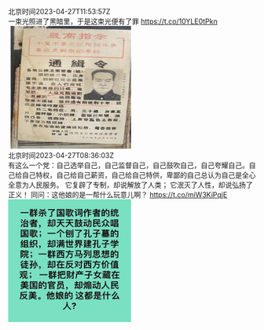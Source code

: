 北京时间2023-04-27T11:53:57Z<br>一束光照进了黑暗里，于是这束光便有了罪 https://t.co/10YLE0tPkn<br><img src='/temp/2023/1651434482984005633_0.jpg' width='250' height='250'><br>北京时间2023-04-27T08:36:03Z<br>有这么一个党：自己选举自己，自己监督自己，自己鼓吹自己，自己夸耀自己。自己给自己特权，自己给自己薪资，自己给自己特供，卑鄙的自己总认为自己是全心全意为人民服务。
它复辟了专制，却说解放了人类；
它泯灭了人性，却说弘扬了正义！
同问：这他娘的是一帮什么玩意儿啊？ https://t.co/miW3KiPqjE<br><img src='/temp/2023/1651384680170618884_0.jpg' width='250' height='250'><br>